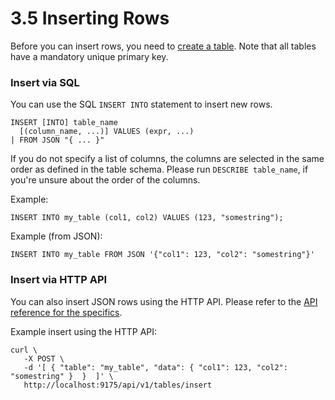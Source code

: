 3.5 Inserting Rows
==================

Before you can insert rows, you need to [create a table](../creating-tables/).
Note that all tables have a mandatory unique primary key.

### Insert via SQL

You can use the SQL `INSERT INTO` statement to insert new rows.

    INSERT [INTO] table_name
      [(column_name, ...)] VALUES (expr, ...)
    | FROM JSON "{ ... }"

If you do not specify a list of columns, the columns are selected in the same
order as defined in the table schema. Please run `DESCRIBE table_name`, if
you're unsure about the order of the columns.

Example:

    INSERT INTO my_table (col1, col2) VALUES (123, "somestring");

Example (from JSON):

    INSERT INTO my_table FROM JSON '{"col1": 123, "col2": "somestring"}'


### Insert via HTTP API

You can also insert JSON rows using the HTTP API. Please refer to the
[API reference for the specifics](../../api/http/).

Example insert using the HTTP API:

    curl \
       -X POST \
       -d '[ { "table": "my_table", "data": { "col1": 123, "col2": "somestring" }  }  ]' \
       http://localhost:9175/api/v1/tables/insert

